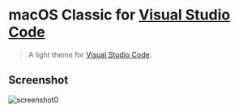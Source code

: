 # macOS Classic for [Visual Studio Code](http://code.visualstudio.com)

> A light theme for [Visual Studio Code](http://code.visualstudio.com).

## Screenshot

![screenshot0](https://user-images.githubusercontent.com/5518/32475318-121fe030-c3ac-11e7-88fc-a935606462a0.png)

